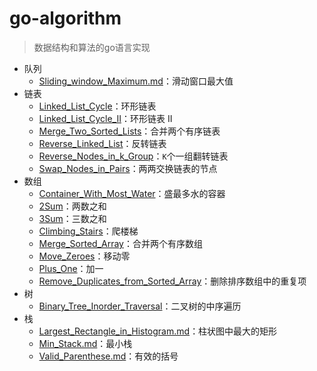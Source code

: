 # go-algorithm

> 数据结构和算法的go语言实现


* 队列
  * [Sliding_window_Maximum.md](https://github.com/damiony/go-algorithm/blob/master/queue/Sliding_window_Maximum.md)：滑动窗口最大值
* 链表
  * [Linked_List_Cycle](https://github.com/damiony/go-algorithm/blob/master/linked_list/Linked_List_Cycle.md)：环形链表
  * [Linked_List_Cycle_II](https://github.com/damiony/go-algorithm/blob/master/linked_list/Linked_List_Cycle_II.md)：环形链表 II
  * [Merge_Two_Sorted_Lists](https://github.com/damiony/go-algorithm/blob/master/linked_list/Merge_Two_Sorted_Lists.md)：合并两个有序链表
  * [Reverse_Linked_List](https://github.com/damiony/go-algorithm/blob/master/linked_list/Reverse_Linked_List.md)：反转链表
  * [Reverse_Nodes_in_k_Group](https://github.com/damiony/go-algorithm/blob/master/linked_list/Reverse_Nodes_in_k_Group.md)：`K`个一组翻转链表
  * [Swap_Nodes_in_Pairs](https://github.com/damiony/go-algorithm/blob/master/linked_list/Swap_Nodes_in_Pairs.md)：两两交换链表的节点
* 数组
  * [Container_With_Most_Water](https://github.com/damiony/go-algorithm/blob/master/list/Container_With_Most_Water.md)：盛最多水的容器
  * [2Sum](https://github.com/damiony/go-algorithm/blob/master/list/2Sum.md)：两数之和
  * [3Sum](https://github.com/damiony/go-algorithm/blob/master/list/3Sum.md)：三数之和
  * [Climbing_Stairs](https://github.com/damiony/go-algorithm/blob/master/list/Climbing_Stairs.md)：爬楼梯
  * [Merge_Sorted_Array](https://github.com/damiony/go-algorithm/blob/master/list/Merge_Sorted_Array.md)：合并两个有序数组
  * [Move_Zeroes](https://github.com/damiony/go-algorithm/blob/master/list/Move_Zeroes.md)：移动零
  * [Plus_One](https://github.com/damiony/go-algorithm/blob/master/list/Plus_One.md)：加一
  * [Remove_Duplicates_from_Sorted_Array](https://github.com/damiony/go-algorithm/blob/master/list/Remove_Duplicates_from_Sorted_Array.md)：删除排序数组中的重复项
* 树
  * [Binary_Tree_Inorder_Traversal](https://github.com/damiony/go-algorithm/blob/master/tree/Binary_Tree_Inorder_Traversal.md)：二叉树的中序遍历
* 栈
  * [Largest_Rectangle_in_Histogram.md](https://github.com/damiony/go-algorithm/blob/master/stack/Largest_Rectangle_in_Histogram.md)：柱状图中最大的矩形
  * [Min_Stack.md](https://github.com/damiony/go-algorithm/blob/master/stack/Min_Stack.md)：最小栈
  * [Valid_Parenthese.md](https://github.com/damiony/go-algorithm/blob/master/stack/Valid_Parenthese.md)：有效的括号

